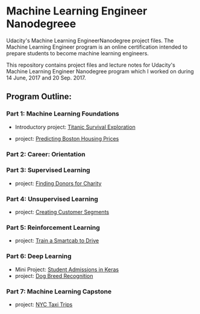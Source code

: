 # Machine Learning Engineer Nanodegreee

Udacity's Machine Learning EngineerNanodegree project files. The Machine Learning Engineer program is an online certification intended to prepare students to become machine learning engineers.

This repository contains project files and lecture notes for Udacity's Machine Learning Engineer Nanodegree program which I worked on during 14 June, 2017 and 20 Sep. 2017.

## Program Outline:

### Part 1: Machine Learning Foundations
- Introductory project: [Titanic Survival Exploration](https://github.com/wzding/Machine_Learning_Nanodegree/tree/master/titanic_survival_exploration)

- project: [Predicting Boston Housing Prices](https://github.com/wzding/Machine_Learning_Nanodegree/tree/master/boston_housing) 

### Part 2: Career: Orientation

### Part 3: Supervised Learning
- project: [Finding Donors for Charity](https://github.com/wzding/Machine_Learning_Nanodegree/tree/master/finding_donors)

### Part 4: Unsupervised Learning
- project: [Creating Customer Segments](https://github.com/wzding/Machine_Learning_Nanodegree/tree/master/customer_segments)

### Part 5: Reinforcement Learning
- project: [Train a Smartcab to Drive](https://github.com/wzding/Machine_Learning_Nanodegree/tree/master/smartcab)

### Part 6: Deep Learning
- Mini Project: [Student Admissions in Keras](https://github.com/wzding/Machine_Learning_Nanodegree/tree/master/imdb)
- project: [Dog Breed Recognition](https://github.com/wzding/Machine_Learning_Nanodegree/tree/master/dog-project) 

### Part 7: Machine Learning Capstone
- project: [NYC Taxi Trips](https://github.com/wzding/Machine_Learning_Nanodegree/tree/master/NYC_taxi_trip_duration)
